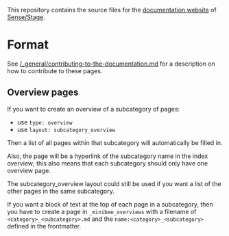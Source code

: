 This repository contains the source files for the [documentation website](https://docs.sensestage.eu) of [Sense/Stage](https://sensestage.eu).


# Format

See [/_general/contributing-to-the-documentation.md]() for a description on how to contribute to these pages.

## Overview pages

If you want to create an overview of a subcategory of pages:

* use `type: overview`
* use `layout: subcategory_overview`

Then a list of all pages within that subcategory will automatically be filled in.

Also, the page will be a hyperlink of the subcategory name in the index overview; this also means that each subcategory should only have one overview page.

The subcategory_overview layout could still be used if you want a list of the other pages in the same subcategory.


If you want a block of text at the top of each page in a subcategory, then you have to create a page in `_minibee_overviews` with a filename of `<category>_<subcategory>.md` and the `name:<category>_<subcategory>` defined in the frontmatter.
